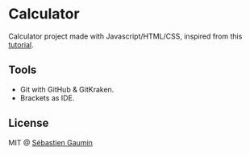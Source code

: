 # Calculator
Calculator project made with Javascript/HTML/CSS, inspired from this [tutorial](https://youtu.be/CI2GwL--ll8).

## Tools
- Git with GitHub & GitKraken.
- Brackets as IDE.

## License
MIT @ [Sébastien Gaumin](https://github.com/sgaumin)
